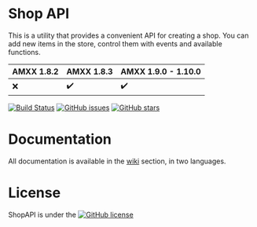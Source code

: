 # Shop API
 This is a utility that provides a convenient API for creating a shop. You can add new items in the store, control them with events and available functions.

|AMXX 1.8.2 | AMXX 1.8.3 |  AMXX 1.9.0 - 1.10.0 | 
|---------|-------|--- |
|❌      | ✔️    |✔️  | 

[![Build Status](https://travis-ci.org/KaidoRen/ShopAPI.svg?branch=master)](https://travis-ci.org/KaidoRen/ShopAPI)
[![GitHub issues](https://img.shields.io/github/issues/KaidoRen/ShopAPI.svg?longCache=true&style=flat-square)](https://github.com/KaidoRen/ShopAPI/issues)
[![GitHub stars](https://img.shields.io/github/stars/KaidoRen/ShopAPI.svg?longCache=true&style=flat-square)](https://github.com/KaidoRen/ShopAPI/stargazers)

# Documentation
All documentation is available in the [wiki](https://github.com/KaidoRen/ShopAPI/wiki) section, in two languages.

# License
ShopAPI is under the [![GitHub license](https://img.shields.io/github/license/KaidoRen/ShopAPI.svg?longCache=true&style=flat-square)](https://github.com/KaidoRen/ShopAPI/blob/master/LICENSE)